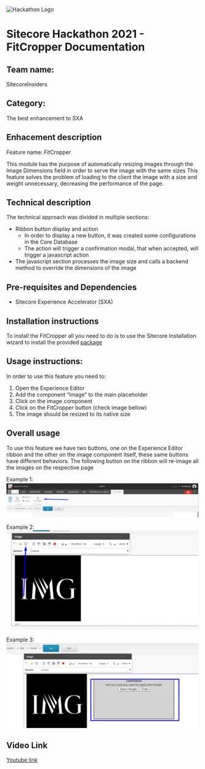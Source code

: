 ![Hackathon Logo](docs/images/hackathon.png?raw=true "Hackathon Logo")
# Sitecore Hackathon 2021 - FitCropper Documentation

## Team name: 
SitecoreInsiders

## Category: 
The best enhancement to SXA

## Enhacement description

Feature name: FitCropper

This module has the purpose of automatically resizing images through the Image Dimensions field in order to serve the image with the same sizes
This feature solves the problem of loading to the client the image with a size and weight unnecessary, decreasing the performance of the page.

## Technical description
The technical approach was divided in multiple sections:
- Ribbon button display and action
  - In order to display a new button, it was created some configurations in the Core Database
  - The action will trigger a confirmation modal, that when accepted, will trigger a javascript action
- The javascript section processes the image size and calls a backend method to override the dimensions of the image

## Pre-requisites and Dependencies
- Sitecore Experience Accelerator (SXA)

## Installation instructions
To install the FitCropper all you need to do is to use the Sitecore Installation wizard to install the provided [package](/SitecoreInsiders%20FitCropper-1.0.0.zip)
## Usage instructions:
In order to use this feature you need to:
1.	Open the Experience Editor
2.	Add the component	“Image” to the main placeholder
3.	Click on the image component 
4.	Click on the FitCropper button (check image bellow)
5.	The image should be resized to its native size


## Overall usage
To use this feature we have two buttons, one on the Experience Editor ribbon and the other on the image component itself, these same buttons have different behaviors.
The following button on the ribbon will re-image all the images on the respective page

Example 1:
![img1](https://github.com/Sitecore-Hackathon/2021-SitecoreInsiders/blob/main/docs/images/button%20ribbon.png "Example 1")

Example 2:
![img2](https://github.com/Sitecore-Hackathon/2021-SitecoreInsiders/blob/main/docs/images/button%20rendering%20component.png "Example 2")

Example 3:
![img3](https://github.com/Sitecore-Hackathon/2021-SitecoreInsiders/blob/main/docs/images/message%20alert.png "Example 3")

## Video Link
[Youtube link](https://www.youtube.com/watch?v=umwbyOuirwQ&ab_channel=Kagool "Youtube Link")

